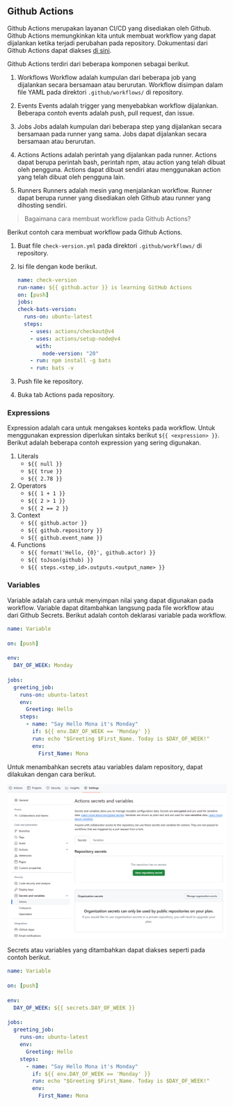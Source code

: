 ## Github Actions

Github Actions merupakan layanan CI/CD yang disediakan oleh Github. Github Actions memungkinkan kita untuk membuat workflow yang dapat dijalankan ketika terjadi perubahan pada repository. Dokumentasi dari Github Actions dapat diakses [di sini](https://docs.github.com/en/actions/).

Github Actions terdiri dari beberapa komponen sebagai berikut.

1. Workflows
   Workflow adalah kumpulan dari beberapa job yang dijalankan secara bersamaan atau berurutan. Workflow disimpan dalam file YAML pada direktori `.github/workflows/` di repository.

2. Events
   Events adalah trigger yang menyebabkan workflow dijalankan. Beberapa contoh events adalah push, pull request, dan issue.

3. Jobs
   Jobs adalah kumpulan dari beberapa step yang dijalankan secara bersamaan pada runner yang sama. Jobs dapat dijalankan secara bersamaan atau berurutan.

4. Actions
   Actions adalah perintah yang dijalankan pada runner. Actions dapat berupa perintah bash, perintah npm, atau action yang telah dibuat oleh pengguna. Actions dapat dibuat sendiri atau menggunakan action yang telah dibuat oleh pengguna lain.

5. Runners
   Runners adalah mesin yang menjalankan workflow. Runner dapat berupa runner yang disediakan oleh Github atau runner yang dihosting sendiri.

> Bagaimana cara membuat workflow pada Github Actions?

Berikut contoh cara membuat workflow pada Github Actions.

1. Buat file `check-version.yml` pada direktori `.github/workflows/` di repository.

2. Isi file dengan kode berikut.

   ```yaml
   name: check-version
   run-name: ${{ github.actor }} is learning GitHub Actions
   on: [push]
   jobs:
   check-bats-version:
     runs-on: ubuntu-latest
     steps:
       - uses: actions/checkout@v4
       - uses: actions/setup-node@v4
         with:
           node-version: "20"
       - run: npm install -g bats
       - run: bats -v
   ```

3. Push file ke repository.

4. Buka tab Actions pada repository.

### Expressions

Expression adalah cara untuk mengakses konteks pada workflow. Untuk menggunakan expression diperlukan sintaks berikut `${{ <expression> }}`. Berikut adalah beberapa contoh expression yang sering digunakan.

1. Literals
   - `${{ null }}`
   - `${{ true }}`
   - `${{ 2.78 }}`
2. Operators
   - `${{ 1 + 1 }}`
   - `${{ 2 > 1 }}`
   - `${{ 2 == 2 }}`
3. Context
   - `${{ github.actor }}`
   - `${{ github.repository }}`
   - `${{ github.event_name }}`
4. Functions
   - `${{ format('Hello, {0}', github.actor) }}`
   - `${{ toJson(github) }}`
   - `${{ steps.<step_id>.outputs.<output_name> }}`

### Variables

Variable adalah cara untuk menyimpan nilai yang dapat digunakan pada workflow. Variable dapat ditambahkan langsung pada file workflow atau dari Github Secrets. Berikut adalah contoh deklarasi variable pada workflow.

```yaml
name: Variable

on: [push]

env:
  DAY_OF_WEEK: Monday

jobs:
  greeting_job:
    runs-on: ubuntu-latest
    env:
      Greeting: Hello
    steps:
      - name: "Say Hello Mona it's Monday"
        if: ${{ env.DAY_OF_WEEK == 'Monday' }}
        run: echo "$Greeting $First_Name. Today is $DAY_OF_WEEK!"
        env:
          First_Name: Mona
```

Untuk menambahkan secrets atau variables dalam repository, dapat dilakukan dengan cara berikut.

![secrets](assets/secrets.png)

Secrets atau variables yang ditambahkan dapat diakses seperti pada contoh berikut.

```yaml
name: Variable

on: [push]

env:
  DAY_OF_WEEK: ${{ secrets.DAY_OF_WEEK }}

jobs:
  greeting_job:
    runs-on: ubuntu-latest
    env:
      Greeting: Hello
    steps:
      - name: "Say Hello Mona it's Monday"
        if: ${{ env.DAY_OF_WEEK == 'Monday' }}
        run: echo "$Greeting $First_Name. Today is $DAY_OF_WEEK!"
        env:
          First_Name: Mona
```